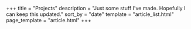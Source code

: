 +++
title = "Projects"
description = "Just some stuff I've made. Hopefully I can keep this updated."
sort_by = "date"
template = "article_list.html"
page_template = "article.html"
+++
